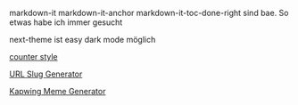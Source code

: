 markdown-it
markdown-it-anchor
markdown-it-toc-done-right
sind bae. So etwas habe ich immer gesucht

next-theme ist easy dark mode möglich

[counter style](https://developer.mozilla.org/en-US/docs/Web/CSS/@counter-style)

[URL Slug Generator](https://slugify.online/)

[Kapwing Meme Generator](https://www.kapwing.com/meme-maker)


